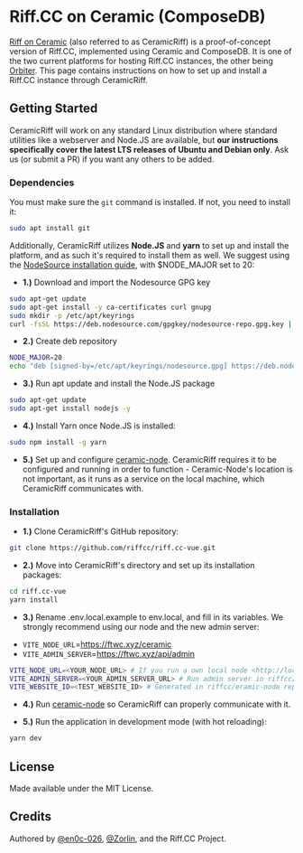# Riff.CC on Ceramic (ComposeDB)

[Riff on Ceramic](https://github.com/riffcc/riff.cc-vue) (also referred to as CeramicRiff) is a proof-of-concept version of Riff.CC, implemented using Ceramic and ComposeDB. It is one of the two current platforms for hosting Riff.CC instances, the other being [Orbiter](https://github.com/riffcc/orbiter). This page contains instructions on how to set up and install a Riff.CC instance through CeramicRiff.

## Getting Started

CeramicRiff will work on any standard Linux distribution where standard utilities like a webserver and Node.JS are available, but **our instructions specifically cover the latest LTS releases of Ubuntu and Debian only**. Ask us (or submit a PR) if you want any others to be added.

### Dependencies

You must make sure the `git` command is installed. If not, you need to install it:

```sh
sudo apt install git
```

Additionally, CeramicRiff utilizes **Node.JS** and **yarn** to set up and install the platform, and as such it's required to install them as well. We suggest using the [NodeSource installation guide](https://github.com/nodesource/distributions#installation-instructions), with $NODE_MAJOR set to 20:

* **1.)** Download and import the Nodesource GPG key

```sh
sudo apt-get update
sudo apt-get install -y ca-certificates curl gnupg
sudo mkdir -p /etc/apt/keyrings
curl -fsSL https://deb.nodesource.com/gpgkey/nodesource-repo.gpg.key | sudo gpg --dearmor -o /etc/apt/keyrings/nodesource.gpg
```

* **2.)** Create deb repository

```sh
NODE_MAJOR=20
echo "deb [signed-by=/etc/apt/keyrings/nodesource.gpg] https://deb.nodesource.com/node_$NODE_MAJOR.x nodistro main" | sudo tee /etc/apt/sources.list.d/nodesource.list
```

* **3.)** Run apt update and install the Node.JS package

```sh
sudo apt-get update
sudo apt-get install nodejs -y
```

* **4.)** Install Yarn once Node.JS is installed:
```sh
sudo npm install -g yarn
```

* **5.)** Set up and configure [ceramic-node](https://github.com/riffcc/ceramic-node). CeramicRiff requires it to be configured and running in order to function - Ceramic-Node's location is not important, as it runs as a service on the local machine, which CeramicRiff communicates with.

### Installation

* **1.)** Clone CeramicRiff's GitHub repository:

```bash
git clone https://github.com/riffcc/riff.cc-vue.git
```

* **2.)** Move into CeramicRiff's directory and set up its installation packages:
```bash
cd riff.cc-vue
yarn install
```

* **3.)** Rename .env.local.example to env.local, and fill in its variables. We strongly recommend using our node and the new admin server:

- `VITE_NODE_URL`=https://ftwc.xyz/ceramic
- `VITE_ADMIN_SERVER`=https://ftwc.xyz/api/admin

```bash
VITE_NODE_URL=<YOUR_NODE_URL> # If you run a own local node <http://localhost:7007> , or an external node <http://<SERVER_PUBLIC_IP>:7007>
VITE_ADMIN_SERVER=<YOUR_ADMIN_SERVER_URL> # Run admin server in riffcc/eramic-node repository via yarn run admin:server
VITE_WEBSITE_ID=<TEST_WEBSITE_ID> # Generated in riffcc/eramic-node repository via yarn run generate:website
```

* **4.)** Run [ceramic-node](https://github.com/riffcc/ceramic-node) so CeramicRiff can properly communicate with it.

* **5.)** Run the application in development mode (with hot reloading):
```bash
yarn dev
```

## License
Made available under the MIT License.

## Credits
Authored by [@en0c-026](https://github.com/en0c-026), [@Zorlin](https://github.com/Zorlin), and the Riff.CC Project.
